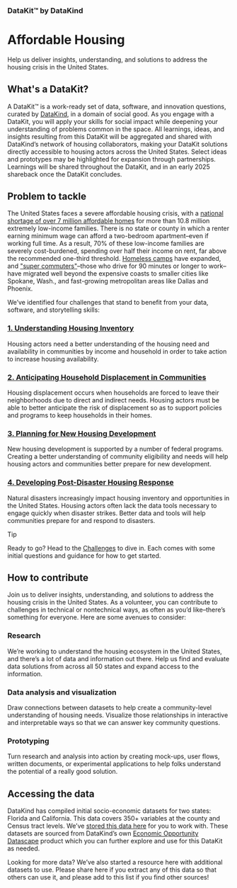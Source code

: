 ### DataKit™ by DataKind
# Affordable Housing
Help us deliver insights, understanding, and solutions to address the housing crisis in the United States.

## What's a DataKit?
A DataKit™ is a work-ready set of data, software, and innovation questions, curated by [DataKind](https://www.datakind.org/), in a domain of social good.  As you engage with a DataKit, you will apply your skills for social impact while deepening your understanding of problems common in the space. All learnings, ideas, and insights resulting from this DataKit will be aggregated and shared with DataKind’s network of housing collaborators, making your DataKit solutions directly accessible to housing actors across the United States. Select ideas and prototypes may be highlighted for expansion through partnerships. Learnings will be shared throughout the DataKit, and in an early 2025 shareback once the DataKit concludes.

## Problem to tackle
The United States faces a severe affordable housing crisis, with a [national shortage of over 7 million affordable homes](https://nlihc.org/explore-issues/why-we-care/problem) for more than 10.8 million extremely low-income families. There is no state or county in which a renter earning minimum wage can afford a two-bedroom apartment–even if working full time. As a result, 70% of these low-income families are severely cost-burdened, spending over half their income on rent, far above the recommended one-third threshold. [Homeless camps](https://www.nytimes.com/2023/02/03/business/economy/us-homeless-population-count.html) have expanded, and ["super commuters"](https://www.nytimes.com/2024/03/27/briefing/affordable-housing-crisis.html?unlocked_article_code=1.I04.L81I.jbtJBTVGU-9n&smid=url-share)–those who drive for 90 minutes or longer to work–have migrated well beyond the expensive coasts to smaller cities like Spokane, Wash., and fast-growing metropolitan areas like Dallas and Phoenix.

We’ve identified four challenges that stand to benefit from your data, software, and storytelling skills:

### [1. Understanding Housing Inventory](https://github.com/datakind/datakit-housing-event/discussions/1)
Housing actors need a better understanding of the housing need and availability in communities by income and household in order to take action to increase housing availability. 

### [2. Anticipating Household Displacement in Communities](https://github.com/datakind/datakit-housing-event/discussions/2)
Housing displacement occurs when households are forced to leave their neighborhoods due to direct and indirect needs. Housing actors must be able to better anticipate the risk of displacement so as to support policies and programs to keep households in their homes.

### [3. Planning for New Housing Development](https://github.com/datakind/datakit-housing-event/discussions/3)
New housing development is supported by a number of federal programs. Creating a better understanding of community eligibility and needs will help housing actors and communities better prepare for new development.

### [4. Developing Post-Disaster Housing Response](https://github.com/datakind/datakit-housing-event/discussions/5)
Natural disasters increasingly impact housing inventory and opportunities in the United States. Housing actors often lack the data tools necessary to engage quickly when disaster strikes. Better data and tools will help communities prepare for and respond to disasters.

> [!TIP]
> Ready to go? Head to the [Challenges](https://github.com/datakind/datakit-housing-event/discussions/categories/challenges) to dive in. Each comes with some initial questions and guidance for how to get started.

## How to contribute
Join us to deliver insights, understanding, and solutions to address the housing crisis in the United States. As a volunteer, you can contribute to challenges in technical or nontechnical ways, as often as you’d like–there’s something for everyone. Here are some avenues to consider:

### Research
We’re working to understand the housing ecosystem in the United States, and there’s a lot of data and information out there. Help us find and evaluate data solutions from across all 50 states and expand access to the information.  

### Data analysis and visualization
Draw connections between datasets to help create a community-level understanding of housing needs. Visualize those relationships in interactive and interpretable ways so that we can answer key community questions.   

### Prototyping
Turn research and analysis into action by creating mock-ups, user flows, written documents, or experimental applications to help folks understand the potential of a really good solution. 

## Accessing the data
DataKind has compiled initial socio-economic datasets for two states: Florida and California. This data covers 350+ variables at the county and Census tract levels. We’ve [stored this data here](https://github.com/datakind/datakit-housing-event/tree/523ba85ade447bd7087bae0a9d41a23443bf25a6/housing-data) for you to work with. These datasets are sourced from DataKind’s own [Economic Opportunity Datascape](https://eodatascape.datakind.org/) product which you can further explore and use for this DataKit as needed.

Looking for more data? We’ve also started a resource here with additional datasets to use. Please share here if you extract any of this data so that others can use it, and please add to this list if you find other sources!
